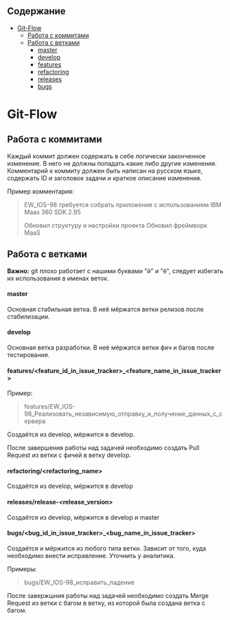 ## Содержание
* [Git-Flow](#Git-Flow)
   * [Работа с коммитами](#Работа-с-коммитами)
   * [Работа с ветками](#Работа-с-ветками)
      * [master](#master)
      * [develop](#develop)
      * [features](#featuresfeature_id_in_issue_tracker_feature_name_in_issue_tracker)
      * [refactoring](#refactoringrefactoring_name)
      * [releases](#releasesrelease-release_version)
      * [bugs](#bugsbug_id_in_issue_tracker_bug_name_in_issue_tracker)

# Git-Flow
## Работа с коммитами
Каждый коммит должен содержать в себе логически законченное изменение. В него не должны попадать какие либо другие изменения.
Комментарий к коммиту должен быть написан на русском языке, содержать ID и заголовок задачи и краткое описание изменения.

Пример комментария:
> EW_IOS-98 требуется собрать приложение с использованием IBM Maas 360 SDK 2.95
> 
> Обновил структуру и настройки проекта
> Обновил фреймворк MaaS

## Работа с ветками

**Важно:** git плохо работает с нашими буквами "й" и "ё",  следует избегать их использования в именах веток.

#### master
Основная стабильная ветка. В неё мёржатся ветки релизов после стабилизации.
#### develop
Основная ветка разработки. В неё мёржатся ветки фич и багов после тестирования.
#### features/<feature_id_in_issue_tracker>_<feature_name_in_issue_tracker>
Пример: 
> features/EW_IOS-98_Реализовать_независимую_отправку_и_получение_данных_с_сервера

Создаётся из develop, мёржится в develop.

После завершения работы над задачей необходимо создать Pull Request из ветки с фичей в ветку develop.

#### refactoring/<refactoring_name>
Создаётся из develop, мёржится в develop

#### releases/release-<release_version>
Создаётся из develop, мёржится в develop и master

#### bugs/<bug_id_in_issue_tracker>_<bug_name_in_issue_tracker>
Создаётся и мёржится из любого типа ветки. Зависит от того, куда необходимо внести исправление. Уточнить у аналитика.

Примеры:
> bugs/EW_IOS-98_исправить_падение

После завержшния работы над задачей необходимо создать Merge Request из ветки с багом в ветку, из которой была создана ветка с багом.
